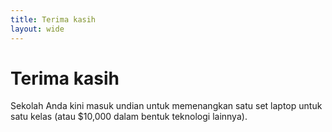 ```yaml
---
title: Terima kasih
layout: wide
---
```


# Terima kasih

Sekolah Anda kini masuk undian untuk memenangkan satu set laptop untuk satu kelas (atau $10,000 dalam bentuk teknologi lainnya).